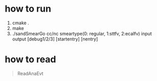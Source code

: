 # how to run
1. cmake .
2. make
3. ./sandSmearGo cc/nc smeartype(0: regular, 1:sttfv, 2:ecalfv) input output [debug1/2/3] [startentry] [nentry]

# how to read
> ReadAnaEvt
